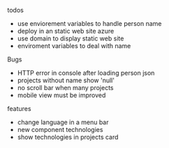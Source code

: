 todos
- use enviorement variables to handle person name
- deploy in an static web site azure
- use domain to display static web site
- enviroment variables to deal with name 

Bugs 
- HTTP error in console after loading person json
- projects without name show 'null'
- no scroll bar when many projects
- mobile view must be improved

features
- change language in a menu bar
- new component technologies
- show technologies in projects card
